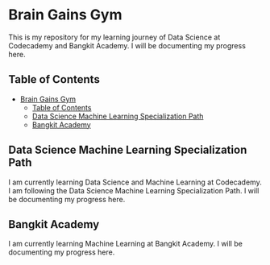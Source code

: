 <!-- Add Title -->
# Brain Gains Gym
This is my repository for my learning journey of Data Science at Codecademy and Bangkit Academy. I will be documenting my progress here.
<!-- Add table of contents -->
## Table of Contents
- [Brain Gains Gym](#brain-gains-gym)
  - [Table of Contents](#table-of-contents)
  - [Data Science Machine Learning Specialization Path](#data-science-machine-learning-specialization-path)
  - [Bangkit Academy](#bangkit-academy)

## Data Science Machine Learning Specialization Path
I am currently learning Data Science and Machine Learning at Codecademy. I am following the Data Science Machine Learning Specialization Path. I will be documenting my progress here.

## Bangkit Academy
I am currently learning Machine Learning at Bangkit Academy. I will be documenting my progress here.


